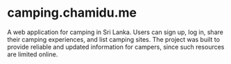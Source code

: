 # camping.chamidu.me
A web application for camping in Sri Lanka. Users can sign up, log in, share their camping experiences, and list camping sites. The project was built to provide reliable and updated information for campers, since such resources are limited online.
